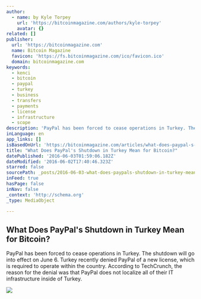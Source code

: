 ```yaml
---
author:
  - name: by Kyle Torpey
    url: 'https://bitcoinmagazine.com/authors/kyle-torpey'
    avatar: {}
related: []
publisher:
  url: 'https://bitcoinmagazine.com'
  name: Bitcoin Magazine
  favicon: 'https://fs.bitcoinmagazine.com/ico/favicon.ico'
  domain: bitcoinmagazine.com
keywords:
  - kenci
  - bitcoin
  - paypal
  - turkey
  - business
  - transfers
  - payments
  - license
  - infrastructure
  - scope
description: 'PayPal has been forced to cease operations in Turkey. The shutdown will go into effect on June 6. Turkey recently denied PayPal of a new license, which is required to operate within the country. According to TechCrunch, the reason for the denial was that PayPal does not localize all of their IT infrastructure inside of Turkey.'
inLanguage: en
app_links: []
isBasedOnUrl: 'https://bitcoinmagazine.com/articles/what-does-paypal-s-shutdown-in-turkey-mean-for-bitcoin-1464885886'
title: "What Does PayPal's Shutdown in Turkey Mean for Bitcoin?"
datePublished: '2016-06-03T01:59:06.182Z'
dateModified: '2016-06-02T17:40:46.323Z'
starred: false
sourcePath: _posts/2016-06-03-what-does-paypals-shutdown-in-turkey-mean-for-bitcoin.md
inFeed: true
hasPage: false
inNav: false
_context: 'http://schema.org'
_type: MediaObject

---
```

<article style=""><h1>What Does PayPal's Shutdown in Turkey Mean for Bitcoin?</h1><p>PayPal has been forced to cease operations in Turkey. The shutdown will go into effect on June 6. Turkey recently denied PayPal of a new license, which is required to operate within the country. According to TechCrunch, the reason for the denial was that PayPal does not localize all of their IT infrastructure inside of Turkey.</p><img src="https://fs.bitcoinmagazine.com/img/articles/what-does-paypal-s-shutdown-in-turkey-mean-for-bitcoin.jpg" /></article>